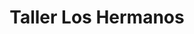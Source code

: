 ---
title: "Taller Los Hermanos"
url: /ciudad-autonoma-de-buenos-aires/taller-los-hermanos/
shop: reparación de automóviles
---